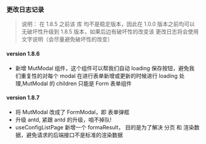 ### 更改日志记录

> 说明： 在 1.8.5 之前该 库 均不是稳定版本，因此在 1.0.0 版本之前均可以无破坏性升级到 1.8.5 版本，如果后边有破坏性的改变该 更改日志将会使用文字说明（会尽量避免破坏性的改变）

#### version 1.8.6

- 新增 MutModal 组件，这个组件可以帮我们自动 loading 保存按钮，避免我们重复性的对每个 modal 在进行表单新增或更新的时候进行 loading 处理,MutModal 的 children 只能是 Form 表单组件

#### version 1.8.7

- 将 MutModal 改成了 FormModal，即 表单弹框
- 升级 antd, 紧跟 antd 的升级，咱不掉队!
- useConfigListPage 新增一个 formaResult， 目的是为了解决 分页 和 渲染数据，避免请求的后端接口不是标准的渲染数据

